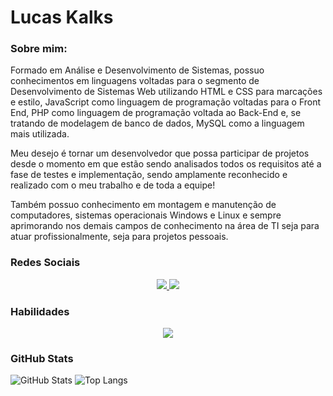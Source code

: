 # Lucas Kalks

### Sobre mim:

Formado em Análise e Desenvolvimento de Sistemas, possuo conhecimentos em linguagens voltadas para o segmento de Desenvolvimento de Sistemas Web utilizando HTML e CSS para marcações e estilo, JavaScript como linguagem de programação voltadas para o Front End, PHP como linguagem de programação voltada ao Back-End e, se tratando de modelagem de banco de dados, MySQL como a linguagem mais utilizada.

Meu desejo é tornar um desenvolvedor que possa participar de projetos desde o momento em que estão sendo analisados todos os requisitos até a fase de testes e implementação, sendo amplamente reconhecido e realizado com o meu trabalho e de toda a equipe!

Também possuo conhecimento em montagem e manutenção de computadores, sistemas operacionais Windows e Linux e sempre aprimorando nos demais campos de conhecimento na área de TI seja para atuar profissionalmente, seja para projetos pessoais.

### Redes Sociais
<p align="center">
  <a href="https://www.linkedin.com/in/lucas-kalks-499870197/">
    <img src="https://skillicons.dev/icons?i=linkedin" />
  </a>
  <a href="https://www.instagram.com/kalkslucas/">
    <img src="https://skillicons.dev/icons?i=instagram" />
  </a>
</p>

### Habilidades
<p align="center">
  <a href="https://skillicons.dev">
    <img src="https://skillicons.dev/icons?i=html,css,bootstrap,js,php,laravel,mysql,linux,windows" />
  </a>
</p>

### GitHub Stats

![GitHub Stats](https://github-readme-stats.vercel.app/api?username=kalkslucas&theme=transparent&bg_color=000&border_color=30A3DC&show_icons=true&icon_color=30A3DC&title_color=E94D5F&text_color=FFF&layout=normal) ![Top Langs](https://github-readme-stats-git-masterrstaa-rickstaa.vercel.app/api/top-langs/?username=kalkslucas&bg_color=000&border_color=30A3DC&title_color=E94D5F&text_color=FFF&layout=donut-vertical)



